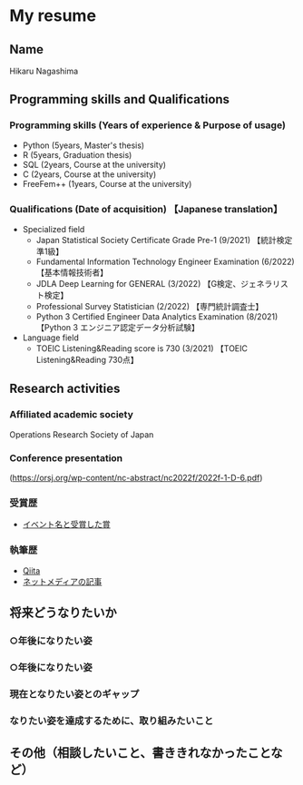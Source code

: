 # My resume

## Name
Hikaru Nagashima

## Programming skills and Qualifications
### Programming skills (Years of experience & Purpose of usage)
- Python (5years, Master's thesis)
- R (5years, Graduation thesis)
- SQL (2years, Course at the university)
- C (2years, Course at the university)
- FreeFem++ (1years, Course at the university)

### Qualifications (Date of acquisition) 【Japanese translation】
- Specialized field
  - Japan Statistical Society Certificate Grade Pre-1 (9/2021) 【統計検定準1級】
  - Fundamental Information Technology Engineer Examination (6/2022) 【基本情報技術者】
  - JDLA Deep Learning for GENERAL (3/2022) 【G検定、ジェネラリスト検定】
  - Professional Survey Statistician (2/2022) 【専門統計調査士】
  - Python 3 Certified Engineer Data Analytics Examination (8/2021) 【Python 3 エンジニア認定データ分析試験】
- Language field
  - TOEIC Listening&Reading score is 730 (3/2021) 【TOEIC Listening&Reading 730点】

## Research activities
### Affiliated academic society
Operations Research Society of Japan

### Conference presentation
(https://orsj.org/wp-content/nc-abstract/nc2022f/2022f-1-D-6.pdf)

### 受賞歴
- [イベント名と受賞した賞](イベントのランディングページのリンクや、結果がわかる記事など)

### 執筆歴
- [Qiita](Qiitaの自分のプロフィールのリンクとか)
- [ネットメディアの記事](記事のリンクとか)

## 将来どうなりたいか
### ○年後になりたい姿
### ○年後になりたい姿

### 現在となりたい姿とのギャップ
### なりたい姿を達成するために、取り組みたいこと

## その他（相談したいこと、書ききれなかったことなど）

